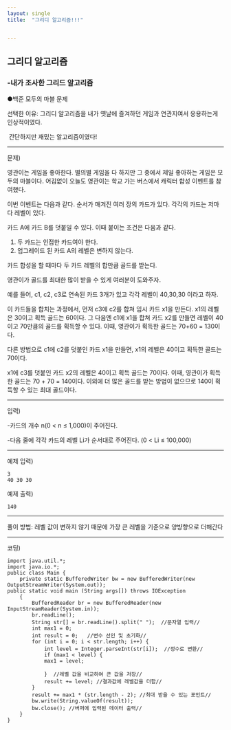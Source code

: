 ```yaml
---
layout: single
title:  "그리디 알고리즘!!!"


---
```


## 그리디 알고리즘

### -내가 조사한 그리드 알고리즘

●백준 모두의 마블 문제

선택한 이유: 그리디 알고리즘을 내가 옛날에 즐겨하던 게임과 연관지여서 응용하는게 인상적이였다.

​						간단하지만 재밌는 알고리즘이였다!

********************************************************************************************************************************************

문제)

영관이는 게임을 좋아한다. 별의별 게임을 다 하지만 그 중에서 제일 좋아하는 게임은 모두의 마블이다. 어김없이 오늘도 영관이는 학교 가는 버스에서 캐릭터 합성 이벤트를 참여했다.

이번 이벤트는 다음과 같다. 순서가 매겨진 여러 장의 카드가 있다. 각각의 카드는 저마다 레벨이 있다.

카드 A에 카드 B를 덧붙일 수 있다. 이때 붙이는 조건은 다음과 같다.

1. 두 카드는 인접한 카드여야 한다.
2. 업그레이드 된 카드 A의 레벨은 변하지 않는다.

카드 합성을 할 때마다 두 카드 레벨의 합만큼 골드를 받는다.

영관이가 골드를 최대한 많이 받을 수 있게 여러분이 도와주자.

예를 들어, c1, c2, c3로 연속된 카드 3개가 있고 각각 레벨이 40,30,30 이라고 하자.

이 카드들을 합치는 과정에서, 먼저 c3에 c2를 합쳐 임시 카드 x1을 만든다. x1의 레벨은 30이고 획득 골드는 60이다. 그 다음엔 c1에 x1을 합쳐 카드 x2를 만들면 레벨이 40이고 70만큼의 골드를 획득할 수 있다. 이때, 영관이가 획득한 골드는 70+60 = 130이다.

다른 방법으로 c1에 c2를 덧붙인 카드 x1을 만들면, x1의 레벨은 40이고 획득한 골드는 70이다.

x1에 c3를 덧붙인 카드 x2의 레벨은 40이고 획득 골드는 70이다. 이때, 영관이가 획득한 골드는 70 + 70 = 140이다. 이외에 더 많은 골드를 받는 방법이 없으므로 140이 획득할 수 있는 최대 골드이다. 

****************************************************************************************************************************************************************

입력)

-카드의 개수 n(0 < n ≤ 1,000)이 주어진다.

-다음 줄에 각각 카드의 레벨 Li가 순서대로 주어진다. (0 < Li ≤ 100,000)

******************************************************************************************************************************************************************************************

예제 입력)

```
3
40 30 30
```

예제 출력)

```
140
```

*******************************************************************************************************************************************

풀이 방법: 레벨 값이 변하지 않기 때문에 가장 큰 레벨을 기준으로 양뱡향으로 더해간다

************************************************************************************************************************************************************************

코딩)

```
import java.util.*; 
import java.io.*;
public class Main { 
	private static BufferedWriter bw = new BufferedWriter(new 						         OutputStreamWriter(System.out));
public static void main (String args[]) throws IOException  
	{
 		BufferedReader br = new BufferedReader(new InputStreamReader(System.in)); 
		br.readLine(); 
		String str[] = br.readLine().split(" ");  //문자열 입력//
		int max1 = 0; 
		int result = 0;   //변수 선인 및 초기화// 
		for (int i = 0; i < str.length; i++) { 
			int level = Integer.parseInt(str[i]);  //정수로 변환// 
			if (max1 < level) { 
			max1 = level; 
			
			}  //레벨 값을 비교하여 큰 값을 저장//
			result += level; //결과값에 레벨값을 더함//
		} 
		result += max1 * (str.length - 2); //최대 받을 수 있는 포인트// 
		bw.write(String.valueOf(result)); 
		bw.close(); //버퍼에 입력된 데이터 출력//
	} 
}


```



